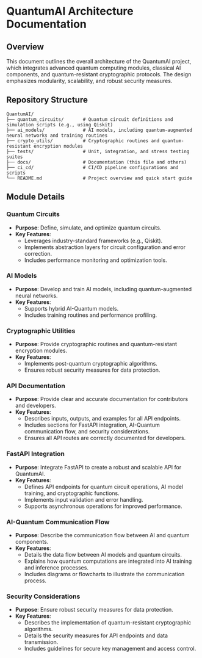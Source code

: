 # QuantumAI Architecture Documentation

## Overview
This document outlines the overall architecture of the QuantumAI project, which integrates advanced quantum computing modules, classical AI components, and quantum-resistant cryptographic protocols. The design emphasizes modularity, scalability, and robust security measures.

## Repository Structure
```
QuantumAI/
├── quantum_circuits/       # Quantum circuit definitions and simulation scripts (e.g., using Qiskit)
├── ai_models/              # AI models, including quantum-augmented neural networks and training routines
├── crypto_utils/           # Cryptographic routines and quantum-resistant encryption modules
├── tests/                  # Unit, integration, and stress testing suites
├── docs/                   # Documentation (this file and others)
├── ci_cd/                  # CI/CD pipeline configurations and scripts
└── README.md               # Project overview and quick start guide
```

## Module Details

### Quantum Circuits
- **Purpose**: Define, simulate, and optimize quantum circuits.
- **Key Features**:
  - Leverages industry-standard frameworks (e.g., Qiskit).
  - Implements abstraction layers for circuit configuration and error correction.
  - Includes performance monitoring and optimization tools.

### AI Models
- **Purpose**: Develop and train AI models, including quantum-augmented neural networks.
- **Key Features**:
  - Supports hybrid AI-Quantum models.
  - Includes training routines and performance profiling.

### Cryptographic Utilities
- **Purpose**: Provide cryptographic routines and quantum-resistant encryption modules.
- **Key Features**:
  - Implements post-quantum cryptographic algorithms.
  - Ensures robust security measures for data protection.

### API Documentation
- **Purpose**: Provide clear and accurate documentation for contributors and developers.
- **Key Features**:
  - Describes inputs, outputs, and examples for all API endpoints.
  - Includes sections for FastAPI integration, AI-Quantum communication flow, and security considerations.
  - Ensures all API routes are correctly documented for developers.

### FastAPI Integration
- **Purpose**: Integrate FastAPI to create a robust and scalable API for QuantumAI.
- **Key Features**:
  - Defines API endpoints for quantum circuit operations, AI model training, and cryptographic functions.
  - Implements input validation and error handling.
  - Supports asynchronous operations for improved performance.

### AI-Quantum Communication Flow
- **Purpose**: Describe the communication flow between AI and quantum components.
- **Key Features**:
  - Details the data flow between AI models and quantum circuits.
  - Explains how quantum computations are integrated into AI training and inference processes.
  - Includes diagrams or flowcharts to illustrate the communication process.

### Security Considerations
- **Purpose**: Ensure robust security measures for data protection.
- **Key Features**:
  - Describes the implementation of quantum-resistant cryptographic algorithms.
  - Details the security measures for API endpoints and data transmission.
  - Includes guidelines for secure key management and access control.
